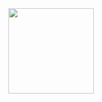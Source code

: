 <a href="https://github.com/Rokichi">
  <img align="left" height="170px" src="https://github-readme-stats.vercel.app/api?username=Rokichi&count_private=true&show_icons=true&theme=dracula" />
</a>
<!--
<a href="https://github.com/Rokichi">
 <img align="left" height="170px" src="https://github-readme-stats.vercel.app/api/top-langs/?username=Rokichi&layout=compact&show_icons=true&theme=dracula" />
</a>
-->
<!--
**Rokichi/Rokichi** is a ✨ _special_ ✨ repository because its `README.md` (this file) appears on your GitHub profile.

Here are some ideas to get you started:

- 🔭 I’m currently working on ...
- 🌱 I’m currently learning ...
- 👯 I’m looking to collaborate on ...
- 🤔 I’m looking for help with ...
- 💬 Ask me about ...
- 📫 How to reach me: ...
- 😄 Pronouns: ...
- ⚡ Fun fact: ...
-->
